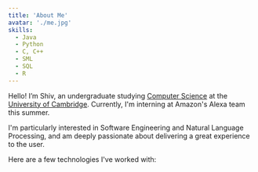 ```yaml
---
title: 'About Me'
avatar: './me.jpg'
skills:
  - Java
  - Python
  - C, C++
  - SML
  - SQL
  - R
---
```


Hello! I’m Shiv, an undergraduate studying [Computer Science](https://www.cst.cam.ac.uk/teaching) at the [University of Cambridge](https://www.cam.ac.uk/). Currently, I'm interning at Amazon's Alexa team this summer.

I'm particularly interested in Software Engineering and Natural Language Processing, and am deeply passionate about delivering a great experience to the user.

Here are a few technologies I've worked with:
